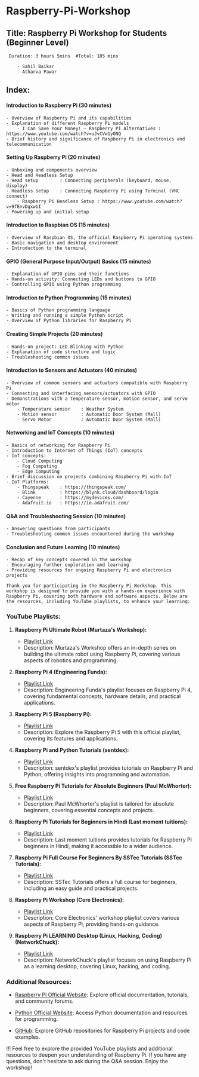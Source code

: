 # Raspberry-Pi-Workshop

## Title: Raspberry Pi Workshop for Students (Beginner Level)

``` Duration: 3 hours 5mins  #Total: 185 mins```

``` Speakers:
    - Sahil Baikar 
    - Atharva Pawar 
```

## Index:

#### Introduction to Raspberry Pi (30 minutes)

    - Overview of Raspberry Pi and its capabilities
    - Explanation of different Raspberry Pi models
        - I Can Save Your Money! – Raspberry Pi Alternatives : https://www.youtube.com/watch?v=uJvCVw1yONQ
    - Brief history and significance of Raspberry Pi in electronics and telecommunication

#### Setting Up Raspberry Pi (20 minutes)

    - Unboxing and components overview
    - Head and Headless Setup
    - Head setup        : Connecting peripherals (keyboard, mouse, display)
    - Headless setup    : Connecting Raspberry Pi using Terminal (VNC connect)
        - Raspberry Pi Headless Setup : https://www.youtube.com/watch?v=9fEnvDgxwbI
    - Powering up and initial setup

#### Introduction to Raspbian OS (15 minutes)

    - Overview of Raspbian OS, the official Raspberry Pi operating systems
    - Basic navigation and desktop environment
    - Introduction to the terminal

#### GPIO (General Purpose Input/Output) Basics (15 minutes)

    - Explanation of GPIO pins and their functions
    - Hands-on activity: Connecting LEDs and buttons to GPIO
    - Controlling GPIO using Python programming

#### Introduction to Python Programming (15 minutes)

    - Basics of Python programming language
    - Writing and running a simple Python script
    - Overview of Python libraries for Raspberry Pi

#### Creating Simple Projects (20 minutes)

    - Hands-on project: LED Blinking with Python
    - Explanation of code structure and logic
    - Troubleshooting common issues

#### Introduction to Sensors and Actuators (40 minutes)

    - Overview of common sensors and actuators compatible with Raspberry Pi
    - Connecting and interfacing sensors/actuators with GPIO
    - Demonstrations with a temperature sensor, motion sensor, and servo motor
        - Temperature sensor    : Weather System 
        - Motion sensor         : Automatic Door System (Mall) 
        - Servo Motor           : Automatic Door System (Mall) 

#### Networking and IoT Concepts (10 minutes)

    - Basics of networking for Raspberry Pi
    - Introduction to Internet of Things (IoT) concepts
    - IoT concepts:
        - Cloud Computing
        - Fog Computing
        - Edge Computing
    - Brief discussion on projects combining Raspberry Pi with IoT
    - IoT Platforms:
        - Thingspeak    : https://thingspeak.com/
        - Blink         : https://blynk.cloud/dashboard/login
        - Cayenne       : https://mydevices.com/
        - Adafruit.io   : https://io.adafruit.com/

#### Q&A and Troubleshooting Session (10 minutes)

    - Answering questions from participants
    - Troubleshooting common issues encountered during the workshop

#### Conclusion and Future Learning (10 minutes)

    - Recap of key concepts covered in the workshop
    - Encouraging further exploration and learning
    - Providing resources for ongoing Raspberry Pi and electronics projects


```Thank you for participating in the Raspberry Pi Workshop. This workshop is designed to provide you with a hands-on experience with Raspberry Pi, covering both hardware and software aspects. Below are the resources, including YouTube playlists, to enhance your learning:```


### YouTube Playlists:

1. **Raspberry Pi Ultimate Robot (Murtaza's Workshop):**
   - [Playlist Link](https://www.youtube.com/watch?v=B_8ZcPeaxcc&list=PLMoSUbG1Q_r-So6ocbQhMFM8vIByvnRWG)
   - Description: Murtaza's Workshop offers an in-depth series on building the ultimate robot using Raspberry Pi, covering various aspects of robotics and programming.

2. **Raspberry Pi 4 (Engineering Funda):**
   - [Playlist Link](https://www.youtube.com/watch?v=oq4ICpzMfKw&list=PLgwJf8NK-2e4Gu0KsJvd-96lNf6xGWRRU)
   - Description: Engineering Funda's playlist focuses on Raspberry Pi 4, covering fundamental concepts, hardware details, and practical applications.

3. **Raspberry Pi 5 (Raspberry Pi):**
   - [Playlist Link](https://www.youtube.com/watch?v=yul4gq_LrOI&list=PLcd1Q0-YkB1etlhx2HuqcQuQ2D3QDyRB9)
   - Description: Explore the Raspberry Pi 5 with this official playlist, covering its features and applications.

4. **Raspberry Pi and Python Tutorials (sentdex):**
   - [Playlist Link](https://www.youtube.com/watch?v=RpseX2ylEuw&list=PLQVvvaa0QuDesV8WWHLLXW_avmTzHmJLv)
   - Description: sentdex's playlist provides tutorials on Raspberry Pi and Python, offering insights into programming and automation.

5. **Free Raspberry Pi Tutorials for Absolute Beginners (Paul McWhorter):**
   - [Playlist Link](https://www.youtube.com/watch?v=1WDagiA8fdU&list=PLGs0VKk2DiYxdMjCJmcP6jt4Yw6OHK85O)
   - Description: Paul McWhorter's playlist is tailored for absolute beginners, covering essential concepts and projects.

6. **Raspberry Pi Tutorials for Beginners in Hindi (Last moment tuitions):**
   - [Playlist Link](https://www.youtube.com/watch?v=QdEmocDjIko&list=PL0s3O6GgLL5cteXH7CJK7kc2Ar5wR7M81)
   - Description: Last moment tuitions provides tutorials for Raspberry Pi beginners in Hindi, making it accessible to a wider audience.

7. **Raspberry Pi Full Course For Beginners By SSTec Tutorials (SSTec Tutorials):**
   - [Playlist Link](https://www.youtube.com/watch?v=fCPM5072YPA&list=PLoAx5AQlvczXOJcyb9wC11DGYfTyGnX1u)
   - Description: SSTec Tutorials offers a full course for beginners, including an easy guide and practical projects.

8. **Raspberry Pi Workshop (Core Electronics):**
   - [Playlist Link](https://www.youtube.com/watch?v=xiR14tSfc-U&list=PLPK2l9Knytg67nkvpnnl81ossAHfOgmqU)
   - Description: Core Electronics' workshop playlist covers various aspects of Raspberry Pi, providing hands-on guidance.

9. **Raspberry Pi LEARNING Desktop (Linux, Hacking, Coding) (NetworkChuck):**
   - [Playlist Link](https://www.youtube.com/watch?v=vbaJcRxASo0&list=PLIhvC56v63IJzZZpe4SLlzWIWRnxUU5lD)
   - Description: NetworkChuck's playlist focuses on using Raspberry Pi as a learning desktop, covering Linux, hacking, and coding.


### Additional Resources:

- [Raspberry Pi Official Website](https://www.raspberrypi.org/): Explore official documentation, tutorials, and community forums.

- [Python Official Website](https://www.python.org/): Access Python documentation and resources for programming.

- [GitHub](https://github.com/AtharvaPawar456/Raspberry-Pi-Workshop): Explore GitHub repositories for Raspberry Pi projects and code examples.

!!! Feel free to explore the provided YouTube playlists and additional resources to deepen your understanding of Raspberry Pi. If you have any questions, don't hesitate to ask during the Q&A session. Enjoy the workshop!
